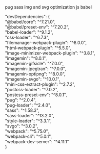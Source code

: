 pug
sass
img and svg optimization
js
babel

  "devDependencies": { <br>
    "@babel/core": "^7.21.0",<br>
    "@babel/preset-env": "^7.20.2",<br>
    "babel-loader": "^9.1.2",<br>
    "css-loader": "^6.7.3",<br>
    "filemanager-webpack-plugin": "^8.0.0",<br>
    "html-webpack-plugin": "^5.5.0",<br>
    "image-minimizer-webpack-plugin": "^3.8.1",<br>
    "imagemin": "^8.0.1",<br>
    "imagemin-gifsicle": "^7.0.0",<br>
    "imagemin-jpegtran": "^7.0.0",<br>
    "imagemin-optipng": "^8.0.0",<br>
    "imagemin-svgo": "^10.0.1",<br>
    "mini-css-extract-plugin": "^2.7.2",<br>
    "postcss-loader": "^7.0.2",<br>
    "postcss-preset-env": "^8.0.1",<br>
    "pug": "^2.0.4",<br>
    "pug-loader": "^2.4.0",<br>
    "sass": "^1.58.3",<br>
    "sass-loader": "^13.2.0",<br>
    "style-loader": "^3.3.1",<br>
    "svgo": "^3.0.2",<br>
    "webpack": "^5.75.0",<br>
    "webpack-cli": "^5.0.1",<br>
    "webpack-dev-server": "^4.11.1"<br>
  }

